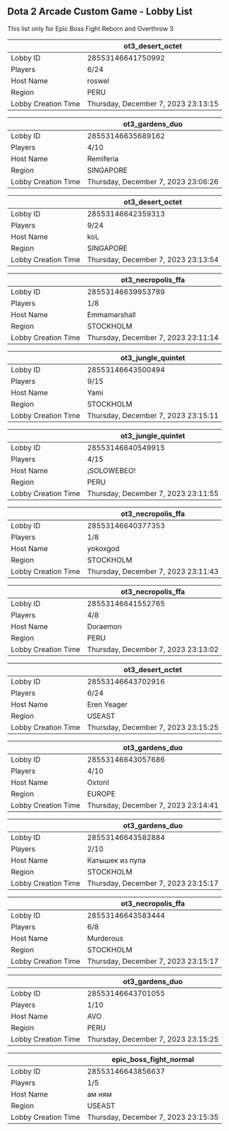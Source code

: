 ## Dota 2 Arcade Custom Game - Lobby List

This list only for Epic Boss Fight Reborn and Overthrow 3

|  | ot3_desert_octet |
| ------ | ------ |
| Lobby ID | 28553146641750992 |
| Players | 6/24 |
| Host Name | roswel |
| Region | PERU |
| Lobby Creation Time | Thursday, December 7, 2023 23:13:15 |


|  | ot3_gardens_duo |
| ------ | ------ |
| Lobby ID | 28553146635689162 |
| Players | 4/10 |
| Host Name | Remiferia |
| Region | SINGAPORE |
| Lobby Creation Time | Thursday, December 7, 2023 23:06:26 |


|  | ot3_desert_octet |
| ------ | ------ |
| Lobby ID | 28553146642359313 |
| Players | 9/24 |
| Host Name | koL |
| Region | SINGAPORE |
| Lobby Creation Time | Thursday, December 7, 2023 23:13:54 |


|  | ot3_necropolis_ffa |
| ------ | ------ |
| Lobby ID | 28553146639953789 |
| Players | 1/8 |
| Host Name | Emmamarshall |
| Region | STOCKHOLM |
| Lobby Creation Time | Thursday, December 7, 2023 23:11:14 |


|  | ot3_jungle_quintet |
| ------ | ------ |
| Lobby ID | 28553146643500494 |
| Players | 9/15 |
| Host Name | Yami |
| Region | STOCKHOLM |
| Lobby Creation Time | Thursday, December 7, 2023 23:15:11 |


|  | ot3_jungle_quintet |
| ------ | ------ |
| Lobby ID | 28553146640549915 |
| Players | 4/15 |
| Host Name | ¡SOLOWEBEO! |
| Region | PERU |
| Lobby Creation Time | Thursday, December 7, 2023 23:11:55 |


|  | ot3_necropolis_ffa |
| ------ | ------ |
| Lobby ID | 28553146640377353 |
| Players | 1/8 |
| Host Name | yokoxgod |
| Region | STOCKHOLM |
| Lobby Creation Time | Thursday, December 7, 2023 23:11:43 |


|  | ot3_necropolis_ffa |
| ------ | ------ |
| Lobby ID | 28553146641552765 |
| Players | 4/8 |
| Host Name | Doraemon |
| Region | PERU |
| Lobby Creation Time | Thursday, December 7, 2023 23:13:02 |


|  | ot3_desert_octet |
| ------ | ------ |
| Lobby ID | 28553146643702916 |
| Players | 6/24 |
| Host Name | Eren Yeager |
| Region | USEAST |
| Lobby Creation Time | Thursday, December 7, 2023 23:15:25 |


|  | ot3_gardens_duo |
| ------ | ------ |
| Lobby ID | 28553146643057686 |
| Players | 4/10 |
| Host Name | OxtonI |
| Region | EUROPE |
| Lobby Creation Time | Thursday, December 7, 2023 23:14:41 |


|  | ot3_gardens_duo |
| ------ | ------ |
| Lobby ID | 28553146643582884 |
| Players | 2/10 |
| Host Name | Катышек из пупа |
| Region | STOCKHOLM |
| Lobby Creation Time | Thursday, December 7, 2023 23:15:17 |


|  | ot3_necropolis_ffa |
| ------ | ------ |
| Lobby ID | 28553146643583444 |
| Players | 6/8 |
| Host Name | Murderous |
| Region | STOCKHOLM |
| Lobby Creation Time | Thursday, December 7, 2023 23:15:17 |


|  | ot3_gardens_duo |
| ------ | ------ |
| Lobby ID | 28553146643701055 |
| Players | 1/10 |
| Host Name | AVO |
| Region | PERU |
| Lobby Creation Time | Thursday, December 7, 2023 23:15:25 |


|  | epic_boss_fight_normal |
| ------ | ------ |
| Lobby ID | 28553146643856637 |
| Players | 1/5 |
| Host Name | ам ням |
| Region | USEAST |
| Lobby Creation Time | Thursday, December 7, 2023 23:15:35 |


